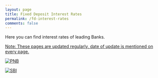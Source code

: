 ```yaml
---
layout: page
title: Fixed Deposit Interest Rates
permalink: /fd-interest-rates
comments: false
---
```


Here you can find interest rates of leading Banks.

<u>Note: These pages are updated regularly, date of update is mentioned on every page.</u>


<a href="https://bankingatoz.com/pnb-fd-interest-rates"><img src="https://www.pnbindia.in/images/logo.jpg" alt="PNB"></a>


<a href="https://bankingatoz.com/sbi-fd-interest-rates"><img src="https://www.sbi.co.in/o/SBI-Theme/images/custom/logo.png" alt="SBI"></a>

